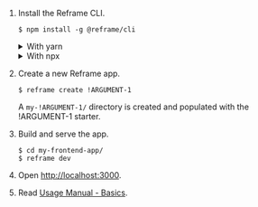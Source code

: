 1. Install the Reframe CLI.
   ~~~shell
   $ npm install -g @reframe/cli
   ~~~
   <details>
   <summary>With yarn</summary>
   Alternatively with yarn:

   ~~~shell
   $ yarn global add @reframe/cli
   ~~~
   <br/>
   </details>
   <details>
   <summary>With npx</summary>
   With npx you can create a Reframe app without globally installing reframe:

   ~~~shell
   $ npx reframe create !ARGUMENT-1
   ~~~

   Note that you will then to prefix every `reframe` command call with `npx`.
   For example:
   ~~~shell
   $ npx reframe dev
   ~~~
   <br/>
   </details>

2. Create a new Reframe app.
   ~~~shell
   $ reframe create !ARGUMENT-1
   ~~~
   A `my-!ARGUMENT-1/` directory is created and populated with the !ARGUMENT-1 starter.

3. Build and serve the app.
   ~~~shell
   $ cd my-frontend-app/
   $ reframe dev
   ~~~

4. Open [http://localhost:3000](http://localhost:3000).

5. Read [Usage Manual - Basics](/docs/usage-manual.md#basics).
